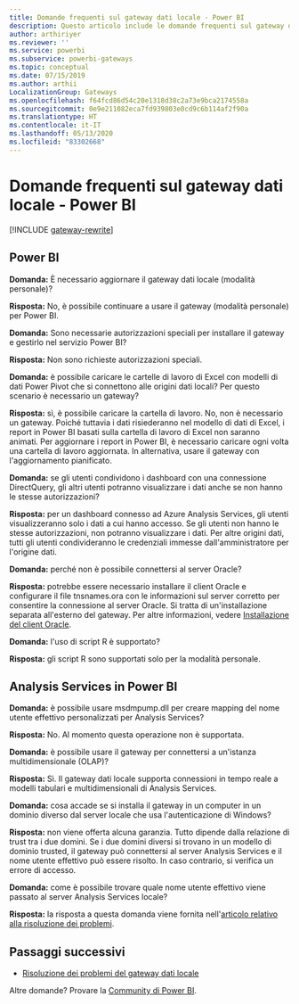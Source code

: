 ```yaml
---
title: Domande frequenti sul gateway dati locale - Power BI
description: Questo articolo include le domande frequenti sul gateway dati locale per Power BI. L'articolo raccoglie le domande frequenti sul gateway usato in Power BI.
author: arthiriyer
ms.reviewer: ''
ms.service: powerbi
ms.subservice: powerbi-gateways
ms.topic: conceptual
ms.date: 07/15/2019
ms.author: arthii
LocalizationGroup: Gateways
ms.openlocfilehash: f64fcd86d54c20e1318d38c2a73e9bca2174558a
ms.sourcegitcommit: 0e9e211082eca7fd939803e0cd9c6b114af2f90a
ms.translationtype: HT
ms.contentlocale: it-IT
ms.lasthandoff: 05/13/2020
ms.locfileid: "83302668"
---
```

# <a name="on-premises-data-gateway-faq---power-bi"></a>Domande frequenti sul gateway dati locale - Power BI

[!INCLUDE [gateway-rewrite](../includes/gateway-rewrite.md)]

## <a name="power-bi"></a>Power BI

**Domanda:** È necessario aggiornare il gateway dati locale (modalità personale)?

**Risposta:** No, è possibile continuare a usare il gateway (modalità personale) per Power BI.

**Domanda:** Sono necessarie autorizzazioni speciali per installare il gateway e gestirlo nel servizio Power BI?

**Risposta:** Non sono richieste autorizzazioni speciali.

**Domanda:** è possibile caricare le cartelle di lavoro di Excel con modelli di dati Power Pivot che si connettono alle origini dati locali? Per questo scenario è necessario un gateway? 

**Risposta:** sì, è possibile caricare la cartella di lavoro. No, non è necessario un gateway. Poiché tuttavia i dati risiederanno nel modello di dati di Excel, i report in Power BI basati sulla cartella di lavoro di Excel non saranno animati. Per aggiornare i report in Power BI, è necessario caricare ogni volta una cartella di lavoro aggiornata. In alternativa, usare il gateway con l'aggiornamento pianificato.

**Domanda:** se gli utenti condividono i dashboard con una connessione DirectQuery, gli altri utenti potranno visualizzare i dati anche se non hanno le stesse autorizzazioni? 

**Risposta:** per un dashboard connesso ad Azure Analysis Services, gli utenti visualizzeranno solo i dati a cui hanno accesso. Se gli utenti non hanno le stesse autorizzazioni, non potranno visualizzare i dati. Per altre origini dati, tutti gli utenti condivideranno le credenziali immesse dall'amministratore per l'origine dati.

**Domanda:** perché non è possibile connettersi al server Oracle? 

**Risposta:** potrebbe essere necessario installare il client Oracle e configurare il file tnsnames.ora con le informazioni sul server corretto per consentire la connessione al server Oracle. Si tratta di un'installazione separata all'esterno del gateway. Per altre informazioni, vedere [Installazione del client Oracle](service-gateway-onprem-manage-oracle.md#install-the-oracle-client).

**Domanda:** l'uso di script R è supportato?

**Risposta:** gli script R sono supportati solo per la modalità personale.

## <a name="analysis-services-in-power-bi"></a>Analysis Services in Power BI

**Domanda:** è possibile usare msdmpump.dll per creare mapping del nome utente effettivo personalizzati per Analysis Services? 

**Risposta:** No. Al momento questa operazione non è supportata.

**Domanda:** è possibile usare il gateway per connettersi a un'istanza multidimensionale (OLAP)? 

**Risposta:** Sì. Il gateway dati locale supporta connessioni in tempo reale a modelli tabulari e multidimensionali di Analysis Services.

**Domanda:** cosa accade se si installa il gateway in un computer in un dominio diverso dal server locale che usa l'autenticazione di Windows? 

**Risposta:** non viene offerta alcuna garanzia. Tutto dipende dalla relazione di trust tra i due domini. Se i due domini diversi si trovano in un modello di dominio trusted, il gateway può connettersi al server Analysis Services e il nome utente effettivo può essere risolto. In caso contrario, si verifica un errore di accesso.

**Domanda:** come è possibile trovare quale nome utente effettivo viene passato al server Analysis Services locale? 

**Risposta:** la risposta a questa domanda viene fornita nell'[articolo relativo alla risoluzione dei problemi](service-gateway-onprem-tshoot.md).

## <a name="next-steps"></a>Passaggi successivi

* [Risoluzione dei problemi del gateway dati locale](/data-integration/gateway/service-gateway-tshoot)

Altre domande? Provare la [Community di Power BI](https://community.powerbi.com/).
